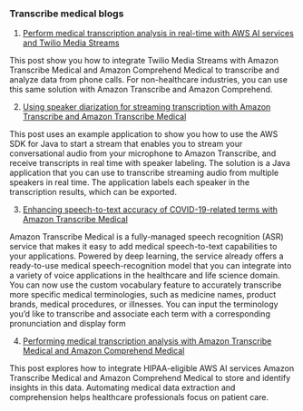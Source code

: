 ### Transcribe medical blogs

1. [Perform medical transcription analysis in real-time with AWS AI services and Twilio Media Streams](https://aws.amazon.com/blogs/machine-learning/perform-medical-transcription-analysis-in-real-time-with-amazon-transcribe-medical-and-amazon-comprehend-medical-with-twilio-media-streams/)

This post show you how to integrate Twilio Media Streams with Amazon Transcribe Medical and Amazon Comprehend Medical to transcribe and analyze data from phone calls. For non-healthcare industries, you can use this same solution with Amazon Transcribe and Amazon Comprehend.


2. [Using speaker diarization for streaming transcription with Amazon Transcribe and Amazon Transcribe Medical](https://aws.amazon.com/blogs/machine-learning/using-speaker-diarization-for-streaming-transcription-with-amazon-transcribe-and-amazon-transcribe-medical/)

This post uses an example application to show you how to use the AWS SDK for Java to start a stream that enables you to stream your conversational audio from your microphone to Amazon Transcribe, and receive transcripts in real time with speaker labeling. The solution is a Java application that you can use to transcribe streaming audio from multiple speakers in real time. The application labels each speaker in the transcription results, which can be exported.

3. [Enhancing speech-to-text accuracy of COVID-19-related terms with Amazon Transcribe Medical](https://aws.amazon.com/blogs/machine-learning/enhancing-speech-to-text-accuracy-of-covid-19-related-terms-with-amazon-transcribe-medical/)

Amazon Transcribe Medical is a fully-managed speech recognition (ASR) service that makes it easy to add medical speech-to-text capabilities to your applications. Powered by deep learning, the service already offers a ready-to-use medical speech-recognition model that you can integrate into a variety of voice applications in the healthcare and life science domain. You can now use the custom vocabulary feature to accurately transcribe more specific medical terminologies, such as medicine names, product brands, medical procedures, or illnesses. You can input the terminology you’d like to transcribe and associate each term with a corresponding pronunciation and display form


4. [Performing medical transcription analysis with Amazon Transcribe Medical and Amazon Comprehend Medical](https://aws.amazon.com/blogs/machine-learning/performing-medical-transcription-analysis-with-amazon-transcribe-medical-and-amazon-comprehend-medical/)

This post explores how to integrate HIPAA-eligible AWS AI services Amazon Transcribe Medical and Amazon Comprehend Medical to store and identify insights in this data. Automating medical data extraction and comprehension helps healthcare professionals focus on patient care.
